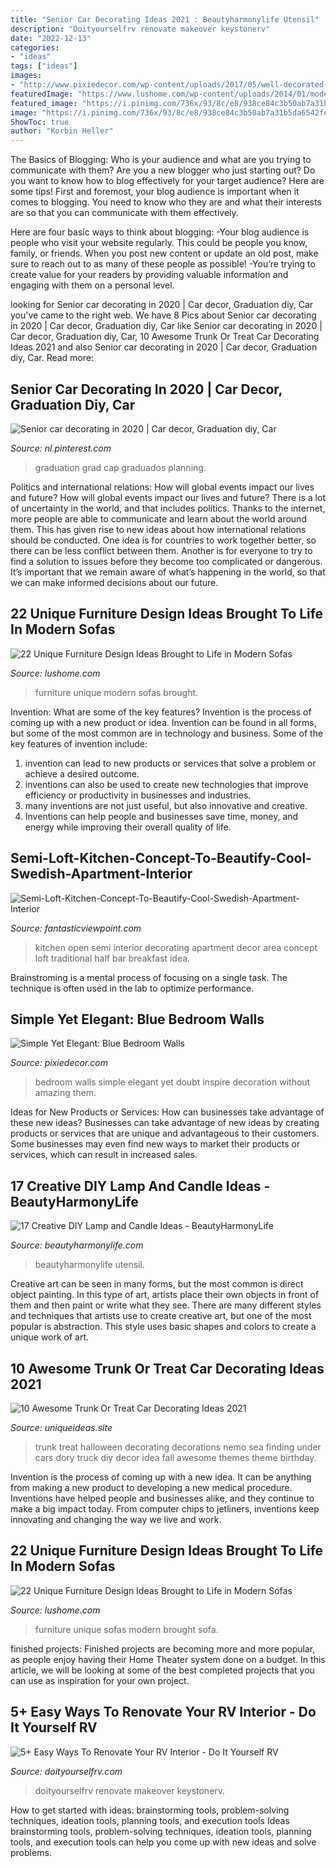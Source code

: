 ```yaml
---
title: "Senior Car Decorating Ideas 2021 : Beautyharmonylife Utensil"
description: "Doityourselfrv renovate makeover keystonerv"
date: "2022-12-13"
categories:
- "ideas"
tags: ["ideas"]
images:
- "http://www.pixiedecor.com/wp-content/uploads/2017/05/well-decorated-blue-bedroom.jpg"
featuredImage: "https://www.lushome.com/wp-content/uploads/2014/01/modern-sofas-unique-furniture-design-ideas-21.jpg"
featured_image: "https://i.pinimg.com/736x/93/8c/e8/938ce84c3b50ab7a31b5da6542fe8d62.jpg"
image: "https://i.pinimg.com/736x/93/8c/e8/938ce84c3b50ab7a31b5da6542fe8d62.jpg"
ShowToc: true
author: "Korbin Heller"
---
```



The Basics of Blogging: Who is your audience and what are you trying to communicate with them?
Are you a new blogger who just starting out? Do you want to know how to blog effectively for your target audience? Here are some tips! 
First and foremost, your blog audience is important when it comes to blogging. You need to know who they are and what their interests are so that you can communicate with them effectively. 

Here are four basic ways to think about blogging:
-Your blog audience is people who visit your website regularly. This could be people you know, family, or friends. When you post new content or update an old post, make sure to reach out to as many of these people as possible! 
-You’re trying to create value for your readers by providing valuable information and engaging with them on a personal level.

	

		
looking for Senior car decorating in 2020 | Car decor, Graduation diy, Car you've came to the right web. We have 8 Pics about Senior car decorating in 2020 | Car decor, Graduation diy, Car like Senior car decorating in 2020 | Car decor, Graduation diy, Car, 10 Awesome Trunk Or Treat Car Decorating Ideas 2021 and also Senior car decorating in 2020 | Car decor, Graduation diy, Car. Read more:
		
    
## Senior Car Decorating In 2020 | Car Decor, Graduation Diy, Car

<img loading=lazy src="https://i.pinimg.com/736x/93/8c/e8/938ce84c3b50ab7a31b5da6542fe8d62.jpg" onerror="this.onerror=null;this.src='https://tse2.mm.bing.net/th?id=OIP.TDn2nLPYV7PNGHLYqbp8IwHaI2&amp;pid=15.1';" alt="Senior car decorating in 2020 | Car decor, Graduation diy, Car">

_Source: nl.pinterest.com_

>graduation grad cap graduados planning. 

	

Politics and international relations: How will global events impact our lives and future?
How will global events impact our lives and future? There is a lot of uncertainty in the world, and that includes politics. Thanks to the internet, more people are able to communicate and learn about the world around them. This has given rise to new ideas about how international relations should be conducted. 
One idea is for countries to work together better, so there can be less conflict between them. Another is for everyone to try to find a solution to issues before they become too complicated or dangerous. It’s important that we remain aware of what’s happening in the world, so that we can make informed decisions about our future.

    
## 22 Unique Furniture Design Ideas Brought To Life In Modern Sofas

<img loading=lazy src="https://www.lushome.com/wp-content/uploads/2014/01/modern-sofas-unique-furniture-design-ideas-21.jpg" onerror="this.onerror=null;this.src='https://tse1.mm.bing.net/th?id=OIP.Gmfn7ZYkXoOoODW3i8vDigHaFA&amp;pid=15.1';" alt="22 Unique Furniture Design Ideas Brought to Life in Modern Sofas">

_Source: lushome.com_

>furniture unique modern sofas brought. 

	

Invention: What are some of the key features?
Invention is the process of coming up with a new product or idea. Invention can be found in all forms, but some of the most common are in technology and business. Some of the key features of invention include:
1. invention can lead to new products or services that solve a problem or achieve a desired outcome.
2. inventions can also be used to create new technologies that improve efficiency or productivity in businesses and industries. 
3. many inventions are not just useful, but also innovative and creative. 
4. Inventions can help people and businesses save time, money, and energy while improving their overall quality of life.

    
## Semi-Loft-Kitchen-Concept-To-Beautify-Cool-Swedish-Apartment-Interior

<img loading=lazy src="https://www.fantasticviewpoint.com/wp-content/uploads/2016/08/Semi-Loft-Kitchen-Concept-To-Beautify-Cool-Swedish-Apartment-Interior-Design-Ideas-small-decorating-ideas-room-traditional-home-interior-decor-design-Open-Cooking-Area-Style.jpg" onerror="this.onerror=null;this.src='https://tse4.mm.bing.net/th?id=OIP.1OUTwucii8hENhS5A3hsLgHaE8&amp;pid=15.1';" alt="Semi-Loft-Kitchen-Concept-To-Beautify-Cool-Swedish-Apartment-Interior">

_Source: fantasticviewpoint.com_

>kitchen open semi interior decorating apartment decor area concept loft traditional half bar breakfast idea. 

	

Brainstroming is a mental process of focusing on a single task. The technique is often used in the lab to optimize performance.

    
## Simple Yet Elegant: Blue Bedroom Walls

<img loading=lazy src="http://www.pixiedecor.com/wp-content/uploads/2017/05/well-decorated-blue-bedroom.jpg" onerror="this.onerror=null;this.src='https://tse2.mm.bing.net/th?id=OIP.0eo3aA0U-RlkYd-sFSTKVAHaJ0&amp;pid=15.1';" alt="Simple Yet Elegant: Blue Bedroom Walls">

_Source: pixiedecor.com_

>bedroom walls simple elegant yet doubt inspire decoration without amazing them. 

	

Ideas for New Products or Services: How can businesses take advantage of these new ideas?
Businesses can take advantage of new ideas by creating products or services that are unique and advantageous to their customers. Some businesses may even find new ways to market their products or services, which can result in increased sales.

    
## 17 Creative DIY Lamp And Candle Ideas - BeautyHarmonyLife

<img loading=lazy src="https://beautyharmonylife.com/wp-content/uploads/2014/02/download1-450x800.jpg" onerror="this.onerror=null;this.src='https://tse2.mm.bing.net/th?id=OIP.Dk6H-OLan-AEtUgjrKXV0gAAAA&amp;pid=15.1';" alt="17 Creative DIY Lamp and Candle Ideas - BeautyHarmonyLife">

_Source: beautyharmonylife.com_

>beautyharmonylife utensil. 

	

Creative art can be seen in many forms, but the most common is direct object painting. In this type of art, artists place their own objects in front of them and then paint or write what they see. There are many different styles and techniques that artists use to create creative art, but one of the most popular is abstraction. This style uses basic shapes and colors to create a unique work of art.

    
## 10 Awesome Trunk Or Treat Car Decorating Ideas 2021

<img loading=lazy src="https://www.uniqueideas.site/wp-content/uploads/16-trunk-or-treat-decorating-ideas-futurist-architecture-3.jpg" onerror="this.onerror=null;this.src='https://tse3.mm.bing.net/th?id=OIP.4MmzCISTEw4FPelk1KRgPAHaNJ&amp;pid=15.1';" alt="10 Awesome Trunk Or Treat Car Decorating Ideas 2021">

_Source: uniqueideas.site_

>trunk treat halloween decorating decorations nemo sea finding under cars dory truck diy decor idea fall awesome themes theme birthday. 

	

Invention is the process of coming up with a new idea. It can be anything from making a new product to developing a new medical procedure. Inventions have helped people and businesses alike, and they continue to make a big impact today. From computer chips to jetliners, inventions keep innovating and changing the way we live and work.

    
## 22 Unique Furniture Design Ideas Brought To Life In Modern Sofas

<img loading=lazy src="https://www.lushome.com/wp-content/uploads/2014/01/modern-sofas-unique-furniture-design-ideas-6.jpg" onerror="this.onerror=null;this.src='https://tse2.mm.bing.net/th?id=OIP.7HaEzGdJYQB1eKbMSkrn6wHaE8&amp;pid=15.1';" alt="22 Unique Furniture Design Ideas Brought to Life in Modern Sofas">

_Source: lushome.com_

>furniture unique sofas modern brought sofa. 

	

finished projects:
Finished projects are becoming more and more popular, as people enjoy having their Home Theater system done on a budget. In this article, we will be looking at some of the best completed projects that you can use as inspiration for your own project.

    
## 5+ Easy Ways To Renovate Your RV Interior - Do It Yourself RV

<img loading=lazy src="https://www.doityourselfrv.com/wp-content/uploads/2020/10/RVinterior.jpg" onerror="this.onerror=null;this.src='https://tse4.mm.bing.net/th?id=OIP.3oxJ-8asGTVKt9pXxdknSgHaFB&amp;pid=15.1';" alt="5+ Easy Ways To Renovate Your RV Interior - Do It Yourself RV">

_Source: doityourselfrv.com_

>doityourselfrv renovate makeover keystonerv. 

	

How to get started with ideas: brainstorming tools, problem-solving techniques, ideation tools, planning tools, and execution tools
Ideas brainstorming tools, problem-solving techniques, ideation tools, planning tools, and execution tools can help you come up with new ideas and solve problems.

